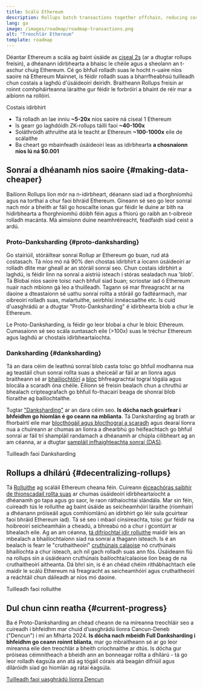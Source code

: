 ```yaml
---
title: Scálú Ethereum
description: Rollups batch transactions together offchain, reducing costs for the user. Mar sin féin, tá an chaoi a n-úsáideann rolladh sonraí faoi láthair ró-chostasach, rud a chuireann srian le cé chomh saor agus is féidir idirbhearta a bheith. Réitíonn Proto-Danksharding é seo.
lang: ga
image: /images/roadmap/roadmap-transactions.png
alt: "Treochlár Ethereum"
template: roadmap
---
```


Déantar Ethereum a scála ag baint úsáide as [ciseal 2s](/layer-2/#rollups) (ar a dtugtar rollups freisin), a dhéanann idirbhearta a bhaisc le chéile agus a sheolann an t-aschur chuig Ethereum. Cé go bhfuil rolladh suas le hocht n-uaire níos saoire ná Ethereum Mainnet, is féidir rolladh suas a bharrfheabhsú tuilleadh chun costais a laghdú d'úsáideoirí deiridh. Braitheann Rollups freisin ar roinnt comhpháirteanna láraithe gur féidir le forbróirí a bhaint de réir mar a aibíonn na rollóirí.

<Alert variant="update" className="mb-8">
<AlertContent>
<AlertTitle className="mb-4">
  Costais idirbhirt
</AlertTitle>
  <ul style={{ marginBottom: 0 }}>
    <li>Tá rolladh an lae inniu <strong>~5-20x</strong> níos saoire ná ciseal 1 Ethereum</li>
    <li>Is gearr go laghdóidh ZK-rollups táillí faoi <strong>~40-100x</strong></li>
    <li>Soláthróidh athruithe atá le teacht ar Ethereum <strong>~100-1000x</strong> eile de scálaithe</li>
    <li style={{ marginBottom: 0 }}>Ba cheart go mbainfeadh úsáideoirí leas as idirbhearta <strong>a chosnaíonn níos lú ná $0.001</strong></li>
  </ul>
</AlertContent>
</Alert>

## Sonraí a dhéanamh níos saoire {#making-data-cheaper}

Bailíonn Rollups líon mór na n-idirbheart, déanann siad iad a fhorghníomhú agus na torthaí a chur faoi bhráid Ethereum. Gineann sé seo go leor sonraí nach mór a bheith ar fáil go hoscailte ionas gur féidir le duine ar bith na hidirbhearta a fhorghníomhú dóibh féin agus a fhíorú go raibh an t-oibreoir rolladh macánta. Má aimsíonn duine neamhréireacht, féadfaidh siad ceist a ardú.

### Proto-Danksharding {#proto-danksharding}

Go stairiúil, stóráiltear sonraí Rollup ar Ethereum go buan, rud atá costasach. Tá níos mó ná 90% den chostas idirbhirt a íocann úsáideoirí ar rolladh dlite mar gheall ar an stóráil sonraí seo. Chun costais idirbhirt a laghdú, is féidir linn na sonraí a aistriú isteach i stóras sealadach nua 'blob'. Tá Blobaí níos saoire toisc nach bhfuil siad buan; scriostar iad ó Ethereum nuair nach mbíonn gá leo a thuilleadh. Tagann sé mar fhreagracht ar na daoine a dteastaíonn sé uathu sonraí rollta a stóráil go fadtéarmach, mar oibreoirí rolladh suas, malartuithe, seirbhísí innéacsaithe etc. Is cuid d'uasghrádú ar a dtugtar "Proto-Danksharding" é idirbhearta blob a chur le Ethereum.

Le Proto-Danksharding, is féidir go leor blobaí a chur le bloic Ethereum. Cumasaíonn sé seo scála suntasach eile (>100x) suas le tréchur Ethereum agus laghdú ar chostais idirbheartaíochta.

### Danksharding {#danksharding}

Tá an dara céim de leathnú sonraí blob casta toisc go bhfuil modhanna nua ag teastáil chun sonraí rollta suas a sheiceáil ar fáil ar an líonra agus braitheann sé ar [bhailíochtóirí](/glossary/#validator) a [bloc](/glossary/#block) bhfreagrachtaí tograí tógála agus blocála a scaradh óna chéile. Éilíonn sé freisin bealach chun a chruthú ar bhealach cripteagrafach go bhfuil fo-thacairí beaga de shonraí blob fíoraithe ag bailíochtaithe.

Tugtar ["Danksharding"](/roadmap/danksharding/) ar an dara céim seo. **Is dócha nach gcuirfear i bhfeidhm go hiomlán é go ceann na mblianta**. Tá Danksharding ag brath ar fhorbairtí eile mar [blocthógáil agus blocthograí a scaradh](/roadmap/pbs) agus dearaí líonra nua a chuireann ar chumas an líonra a dhearbhú go héifeachtach go bhfuil sonraí ar fáil trí shampláil randamach a dhéanamh ar chúpla cilibheart ag an am céanna, ar a dtugtar [sampláil infhaighteachta sonraí (DAS)](/developers/docs/data-availability).

<ButtonLink variant="outline-color" href="/roadmap/danksharding/">Tuilleadh faoi Danksharding</ButtonLink>

## Rollups a dhílárú {#decentralizing-rollups}

Tá [Rolluithe](/layer-2) ag scáláil Ethereum cheana féin. Cuireann [éiceachóras saibhir de thionscadail rollta suas](https://l2beat.com/scaling/tvl) ar chumas úsáideoirí idirbheartaíocht a dhéanamh go tapa agus go saor, le raon ráthaíochtaí slándála. Mar sin féin, cuireadh tús le rolluithe ag baint úsáide as seicheamhóirí láraithe (ríomhairí a dhéanann próiseáil agus comhiomlánú an idirbhirt go léir sula gcuirtear faoi bhráid Ethereum iad). Tá sé seo i mbaol cinsireachta, toisc gur féidir na hoibreoirí seicheamháin a cheadú, a bhreabú nó a chur i gcontúirt ar bhealach eile. Ag an am céanna, [tá difríochtaí idir rolluithe](https://l2beat.com) maidir leis an mbealach a bhailíochtaíonn siad na sonraí a thagann isteach. Is é an bealach is fearr le "cruthaitheoirí" [cruthúnais calaoise](/glossary/#fraud-proof) nó cruthúnais bhailíochta a chur isteach, ach níl gach rolladh suas ann fós. Úsáideann fiú na rollups sin a úsáideann cruthúnais bailíochta/calaoise líon beag de na cruthaitheoirí aitheanta. Dá bhrí sin, is é an chéad chéim ríthábhachtach eile maidir le scálú Ethereum ná freagracht as seicheamhóirí agus cruthaitheoirí a reáchtáil chun dáileadh ar níos mó daoine.

<ButtonLink variant="outline-color" href="/developers/docs/scaling/">Tuilleadh faoi rolluithe</ButtonLink>

## Dul chun cinn reatha {#current-progress}

Ba é Proto-Danksharding an chéad cheann de na míreanna treochláir seo a cuireadh i bhfeidhm mar chuid d’uasghrádú líonra Cancun-Deneb ("Dencun") i mí an Mhárta 2024. **Is dócha nach mbeidh Full Danksharding i bhfeidhm go ceann roinnt blianta**, mar go mbraitheann sé ar go leor míreanna eile den treochlár a bheith críochnaithe ar dtús. Is dócha gur próiseas céimnitheach a bheidh ann an bonneagar rollta a dhílárú - tá go leor rolladh éagsúla ann atá ag tógáil córais atá beagán difriúil agus díláróidh siad go hiomlán ag rátaí éagsúla.

[Tuilleadh faoi uasghrádú líonra Dencun](/roadmap/dencun/)

<QuizWidget quizKey="scaling" />
